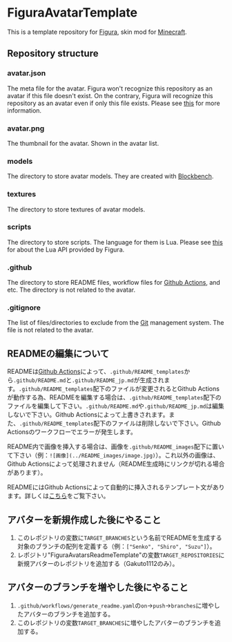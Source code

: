 # FiguraAvatarTemplate
This is a template repository for [Figura](https://modrinth.com/mod/figura),  skin mod for [Minecraft](https://www.minecraft.net/en-us).

## Repository structure
### avatar.json
The meta file for the avatar. Figura won't recognize this repository as an avatar if this file doesn't exist. On the contrary, Figura will recognize this repository as an avatar even if only this file exists. Please see [this](https://wiki.figuramc.org/tutorials/Avatar%20Metadata) for more information.

### avatar.png
The thumbnail for the avatar. Shown in the avatar list.

### models
The directory to store avatar models. They are created with [Blockbench](https://www.blockbench.net/).

### textures
The directory to store textures of avatar models.

### scripts
The directory to store scripts. The language for them is Lua. Please see [this](https://applejuiceyy.github.io/figs/) for about the Lua API provided by Figura.

### .github
The directory to store README files, workflow files for [Github Actions](https://github.co.jp/features/actions), and etc. The directory is not related to the avatar.

### .gitignore
The list of files/directories to exclude from the [Git](https://git-scm.com/) management system. The file is not related to the avatar.

## READMEの編集について
READMEは[Github Actions](https://github.co.jp/features/actions)によって、`.github/README_templates`から`.github/README.md`と`.github/README_jp.md`が生成されます。`.github/README_templates`配下のファイルが変更されるとGithub Actionsが動作する為、READMEを編集する場合は、`.github/README_templates`配下のファイルを編集して下さい。`.github/README.md`や`.github/README_jp.md`は編集しないで下さい。Github Actionsによって上書きされます。また、`.github/README_templates`配下のファイルは削除しないで下さい。Github Actionsのワークフローでエラーが発生します。

README内で画像を挿入する場合は、画像を`.github/README_images`配下に置いて下さい（例：`![画像](../README_images/image.jpg)`）。これ以外の画像は、Github Actionsによって処理されません（README生成時にリンクが切れる場合があります）。

READMEにはGithub Actionsによって自動的に挿入されるテンプレート文があります。詳しくは[こちら](https://github.com/Gakuto1112/FiguraAvatarsReadmeTemplate)をご覧下さい。

## アバターを新規作成した後にやること
1. このレポジトリの変数に`TARGET_BRANCHES`という名前でREADMEを生成する対象のブランチの配列を定義する（例：`["Senko", "Shiro", "Suzu"]`）。
2. レポジトリ"FiguraAvatarsReadmeTemplate"の変数`TARGET_REPOSITORIES`に新規アバターのレポジトリを追加する（Gakuto1112のみ）。

## アバターのブランチを増やした後にやること
1. `.github/workflows/generate_readme.yaml`の`on`->`push`->`branches`に増やしたアバターのブランチを追加する。
2. このレポジトリの変数`TARGET_BRANCHES`に増やしたアバターのブランチを追加する。